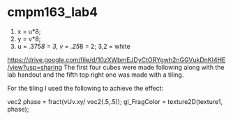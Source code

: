 # cmpm163_lab4

1. x = u*8;
2. y = v*8;
3. u = .375*8 = 3, v = .25*8 = 2; 3,2 = white


https://drive.google.com/file/d/10zXWbmEJDyCtORYgwh2nGGVukDnKl4HE/view?usp=sharing
The first four cubes were made following along with the lab handout and the fifth top right one was made with a tiling.


For the tiling I used the following to achieve the effect:

vec2 phase = fract(vUv.xy/ vec2(.5,.5));
gl_FragColor = texture2D(texture1, phase);
